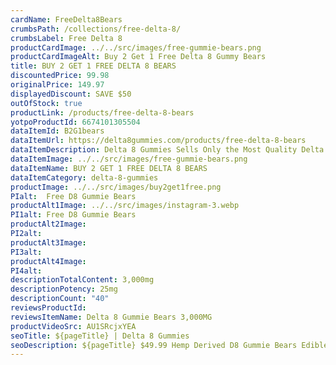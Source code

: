 ```yaml
---
cardName: FreeDelta8Bears
crumbsPath: /collections/free-delta-8/
crumbsLabel: Free Delta 8
productCardImage: ../../src/images/free-gummie-bears.png
productCardImageAlt: Buy 2 Get 1 Free Delta 8 Gummy Bears
title: BUY 2 GET 1 FREE DELTA 8 BEARS 
discountedPrice: 99.98
originalPrice: 149.97
displayedDiscount: SAVE $50
outOfStock: true
productLink: /products/free-delta-8-bears
yotpoProductId: 6674101305504
dataItemId: B2G1bears
dataItemUrl: https://delta8gummies.com/products/free-delta-8-bears
dataItemDescription: Delta 8 Gummies Sells Only the Most Quality Delta 8 THC Gummies Fully Formulated from Hemp. These products are 2018 Federal Farm Bill Legal.
dataItemImage: ../../src/images/free-gummie-bears.png
dataItemName: BUY 2 GET 1 FREE DELTA 8 BEARS
dataItemCategory: delta-8-gummies
productImage: ../../src/images/buy2get1free.png
PIalt:  Free D8 Gummie Bears
productAlt1Image: ../../src/images/instagram-3.webp
PI1alt: Free D8 Gummie Bears
productAlt2Image: 
PI2alt: 
productAlt3Image: 
PI3alt: 
productAlt4Image: 
PI4alt: 
descriptionTotalContent: 3,000mg
descriptionPotency: 25mg
descriptionCount: "40"
reviewsProductId: 
reviewsItemName: Delta 8 Gummie Bears 3,000MG
productVideoSrc: AU1SRcjxYEA
seoTitle: ${pageTitle} | Delta 8 Gummies
seoDescription: ${pageTitle} $49.99 Hemp Derived D8 Gummie Bears Edibles 3 Pack. D8 CBD Edibles 2018 Fedral Farm Bill legal. Consume Delta 8 thc bear gummies Responsibly. 
---
```

